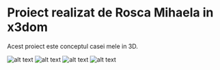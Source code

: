 # Proiect realizat de Rosca Mihaela in x3dom

Acest proiect este conceptul casei mele in 3D. 

![alt text](https://github.com/roscamihaela94/x3d/blob/master/Rosca%20Mihaela/img/Capture3.PNG "Captura 1")
![alt text](https://github.com/roscamihaela94/x3d/blob/master/Rosca%20Mihaela/img/Capture2.PNG "Captura 2")
![alt text](https://github.com/roscamihaela94/x3d/blob/master/Rosca%20Mihaela/img/Capture.PNG "Captura 3")
![alt text](https://github.com/roscamihaela94/x3d/blob/master/Rosca%20Mihaela/img/baie.PNG "Captura 4")